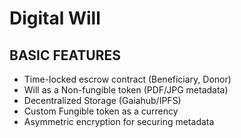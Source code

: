 # Digital Will

## BASIC FEATURES

* Time-locked escrow contract (Beneficiary, Donor)
* Will as a Non-fungible token (PDF/JPG metadata)
* Decentralized Storage (Gaiahub/IPFS)
* Custom Fungible token as a currency
* Asymmetric encryption for securing metadata
